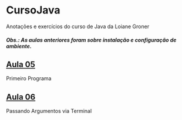 # CursoJava
Anotações e exercícios do curso de Java da Loiane Groner

##### Obs.: As aulas anteriores foram sobre instalação e configuração de ambiente.

## [Aula 05](Anotações/Aula05.java)
Primeiro Programa

## [Aula 06](Anotações/Aula06.java)
Passando Argumentos via Terminal